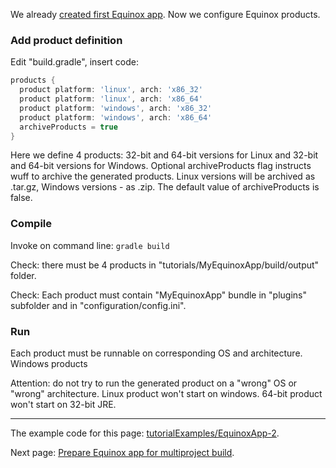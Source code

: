 We already [created first Equinox app](Create-first-Equinox-app). Now we configure Equinox products.

### Add product definition

Edit "build.gradle", insert code:

```groovy
products {
  product platform: 'linux', arch: 'x86_32'
  product platform: 'linux', arch: 'x86_64'
  product platform: 'windows', arch: 'x86_32'
  product platform: 'windows', arch: 'x86_64'
  archiveProducts = true
}
```

Here we define 4 products: 32-bit and 64-bit versions for Linux and 32-bit and 64-bit versions for Windows.
Optional archiveProducts flag instructs wuff to archive the generated products. Linux versions will be 
archived as .tar.gz, Windows versions - as .zip. The default value of archiveProducts is false.

### Compile

Invoke on command line: `gradle build`

Check: there must be 4 products in "tutorials/MyEquinoxApp/build/output" folder. 

Check: Each product must contain "MyEquinoxApp" bundle in "plugins" subfolder and in "configuration/config.ini". 

### Run

Each product must be runnable on corresponding OS and architecture. Windows products 

Attention: do not try to run the generated product on a "wrong" OS or "wrong" architecture. 
Linux product won't start on windows. 64-bit product won't start on 32-bit JRE.

---

The example code for this page: [tutorialExamples/EquinoxApp-2](../tree/master/tutorialExamples/EquinoxApp-2).

Next page: [Prepare Equinox app for multiproject build](Prepare-Equinox-app-for-multiproject-build).